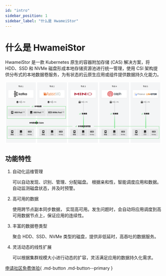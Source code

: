 ```yaml
---
id: "intro"
sidebar_position: 1
sidebar_label: "什么是 HwameiStor"
---
```


# 什么是 HwameiStor

HwameiStor 是一款 Kubernetes 原生的容器附加存储 (CAS) 解决方案，将 HDD、SSD 和 NVMe 磁盘形成本地存储资源池进行统一管理，使用 CSI 架构提供分布式的本地数据卷服务，为有状态的云原生应用或组件提供数据持久化能力。

![System architecture](../img/architecture.png)

## 功能特性

1. 自动化运维管理

   可以自动发现、识别、管理、分配磁盘。 根据亲和性，智能调度应用和数据。自动监测磁盘状态，并及时预警。

2. 高可用的数据

   使用跨节点副本同步数据， 实现高可用。发生问题时，会自动将应用调度到高可用数据节点上，保证应用的连续性。

3. 丰富的数据卷类型

   聚合 HDD、SSD、NVMe 类型的磁盘，提供非低延时，高吞吐的数据服务。

4. 灵活动态的线性扩展

   可以根据集群规模大小进行动态的扩容，灵活满足应用的数据持久化需求。

[申请社区免费体验](../../dce/license0.md){ .md-button .md-button--primary }
